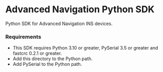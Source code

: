 # Advanced Navigation Python SDK

Python SDK for Advanced Navigation INS devices.

### Requirements

- This SDK requires Python 3.10 or greater, PySerial 3.5 or greater and fastcrc 0.2.1 or greater.
- Add this directory to the Python path.
- Add PySerial to the Python path.
